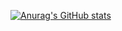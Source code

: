 [![Anurag's GitHub stats](https://github-readme-stats.vercel.app/api?username=dmlgus3217)](https://github.com/anuraghazra/github-readme-stats)


